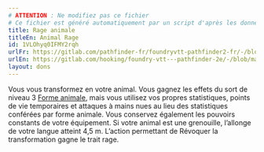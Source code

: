 ```yaml
---
# ATTENTION : Ne modifiez pas ce fichier
# Ce fichier est généré automatiquement par un script d'après les données du module Foundry VTT officiel et de sa traduction
title: Rage animale
titleEn: Animal Rage
id: 1VLOhyq0IFMY2rqh
urlFr: https://gitlab.com/pathfinder-fr/foundryvtt-pathfinder2-fr/-/blob/master/data/feats/1VLOhyq0IFMY2rqh.htm
urlEn: https://gitlab.com/hooking/foundry-vtt---pathfinder-2e/-/blob/master/packs/data/feats.db/animal-rage.json
layout: dons
---
```

Vous vous transformez en votre animal. Vous gagnez les effets du sort de niveau 3 [Forme animale](../sorts/forme-animale.html), mais vous utilisez vos propres statistiques, points de vie temporaires et attaques à mains nues au lieu des statistiques conférées par forme animale. Vous conservez également les pouvoirs constants de votre équipement. Si votre animal est une grenouille, l’allonge de votre langue atteint 4,5 m. L’action permettant de Révoquer la transformation gagne le trait rage.
